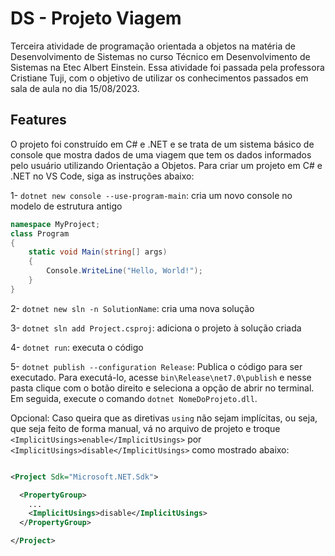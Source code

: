 # DS - Projeto Viagem
Terceira atividade de programação orientada a objetos na matéria de Desenvolvimento de Sistemas no curso Técnico em Desenvolvimento de Sistemas na Etec Albert Einstein.
Essa atividade foi passada pela professora Cristiane Tuji, com o objetivo de utilizar os conhecimentos passados em sala de aula no dia 15/08/2023.

## Features

O projeto foi construído em C# e .NET e se trata de um sistema básico de console que mostra dados de uma viagem que tem os dados informados pelo usuário utilizando Orientação a Objetos.
Para criar um projeto em C# e .NET no VS Code, siga as instruções abaixo:

1- `dotnet new console --use-program-main`: cria um novo console no modelo de estrutura antigo

~~~C#
namespace MyProject;
class Program
{
    static void Main(string[] args)
    {
        Console.WriteLine("Hello, World!");
    }
}
~~~

2- `dotnet new sln -n SolutionName`: cria uma nova solução

3- `dotnet sln add Project.csproj`: adiciona o projeto à solução criada

4- `dotnet run`: executa o código

5- `dotnet publish --configuration Release`: Publica o código para ser executado. 
Para executá-lo, acesse `bin\Release\net7.0\publish` e nesse pasta clique com o botão direito e seleciona a opção de abrir no terminal. Em seguida, execute o comando `dotnet NomeDoProjeto.dll`.

Opcional: Caso queira que as diretivas `using` não sejam implícitas, ou seja, que seja feito de forma manual, vá no arquivo de projeto e troque `<ImplicitUsings>enable</ImplicitUsings>` por `<ImplicitUsings>disable</ImplicitUsings>` como mostrado abaixo:

~~~XML

<Project Sdk="Microsoft.NET.Sdk">

  <PropertyGroup>
    ...
    <ImplicitUsings>disable</ImplicitUsings>
  </PropertyGroup>

</Project>

~~~
